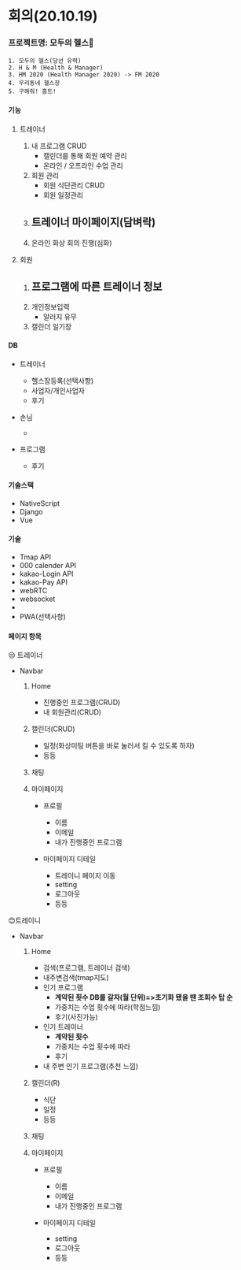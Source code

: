 # 회의(20.10.19)



### 프로젝트명: 모두의 헬스🎉

```text
1. 모두의 헬스(당선 유력)
2. H & M (Health & Manager)
3. HM 2020 (Health Manager 2020) -> FM 2020
4. 우리동네 헬스장
5. 구해줘! 홈트!
```



#### 기능

1. 트레이너

   1. 내 프로그램 CRUD
      - 캘린더를 통해 회원 예약 관리
      - 온라인 / 오프라인 수업 관리
   2. 회원 관리
      - 회원 식단관리 CRUD
      - 회원 일정관리
   3. 트레이너 마이페이지(담벼락)
      - 
   4. 온라인 화상 회의 진행(심화)

   

2. 회원

   1. 프로그램에 따른 트레이너 정보
      - 
   2. 개인정보입력
      - 알러지 유무
   3. 캘린더 일기장



#### DB

- 트레이너

  - 헬스장등록(선택사항)
  - 사업자/개인사업자
  - 후기

  

- 손님
  
  - 



- 프로그램
  -  후기



#### 기술스택

- NativeScript
- Django
- Vue



#### 기술

- Tmap API
- 000 calender API
- kakao-Login API
- kakao-Pay API
- webRTC
- websocket
- 
- PWA(선택사항)





#### 페이지 항목

😒 트레이너

- Navbar

  1. Home

     - 진행중인 프로그램(CRUD)
     - 내 회원관리(CRUD)

  2. 캘린더(CRUD)

     - 일정(화상미팅 버튼을 바로 눌러서 킬 수 있도록 하자)
     - 등등

  3. 채팅

     

  4. 마이페이지

     - 프로필
       - 이름
       - 이메일
       - 내가 진행중인 프로그램

     - 마이페이지 디테일
       - 트레이니 페이지 이동
       - setting
       - 로그아웃
       - 등등



😊트레이니

- Navbar

  1. Home

     - 검색(프로그램, 트레이너 검색)
     - 내주변검색(tmap지도)
     - 인기 프로그램
       * **계약된 횟수 DB를 갈자(월 단위)=>초기화 됐을 땐 조회수 탑 순**
       * 가중치는 수업 횟수에 따라(학점느낌)
       * 후기(사진가능)
     - 인기 트레이너
       - **계약된 횟수**
       - 가중치는 수업 횟수에 따라
       - 후기
     - 내 주변 인기 프로그램(추천 느낌)

  2. 캘린더(R)

     - 식단
     - 일정
     - 등등

  3. 채팅

     

  4. 마이페이지

     - 프로필
       - 이름
       - 이메일
       - 내가 진행중인 프로그램

     - 마이페이지 디테일
       - setting
       - 로그아웃
       - 등등


